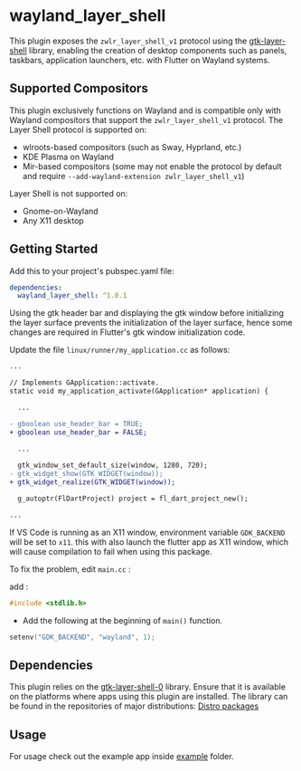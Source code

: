 # wayland_layer_shell

This plugin exposes the `zwlr_layer_shell_v1` protocol using the [gtk-layer-shell](https://github.com/wmww/gtk-layer-shell) library, enabling the creation of desktop components such as panels, taskbars, application launchers, etc. with Flutter on Wayland systems.

## Supported Compositors

This plugin exclusively functions on Wayland and is compatible only with Wayland compositors that support the `zwlr_layer_shell_v1` protocol. The Layer Shell protocol is supported on:

- wlroots-based compositors (such as Sway, Hyprland, etc.)
- KDE Plasma on Wayland
- Mir-based compositors (some may not enable the protocol by default and require `--add-wayland-extension zwlr_layer_shell_v1`)

Layer Shell is not supported on:

- Gnome-on-Wayland
- Any X11 desktop

## Getting Started

Add this to your project's pubspec.yaml file:

```yaml
dependencies:
  wayland_layer_shell: ^1.0.1
```

Using the gtk header bar and displaying the gtk window before initializing the layer surface prevents the initialization of the layer surface, hence some changes are required in Flutter's gtk window initialization code.

Update the file `linux/runner/my_application.cc` as follows:

```diff
...

// Implements GApplication::activate.
static void my_application_activate(GApplication* application) {

  ...

- gboolean use_header_bar = TRUE;
+ gboolean use_header_bar = FALSE;

  ...
  
  gtk_window_set_default_size(window, 1280, 720);
- gtk_widget_show(GTK_WIDGET(window));
+ gtk_widget_realize(GTK_WIDGET(window));

  g_autoptr(FlDartProject) project = fl_dart_project_new();

...

```
If VS Code is running as an X11 window, environment variable `GDK_BACKEND` will be set to `x11`. this with also launch the flutter app as X11 window, which will cause compilation to fail when using this package.

To fix the problem, edit `main.cc` :

add :
```cpp
#include <stdlib.h>
```
- Add the following at the beginning of `main()` function.

```cpp
setenv("GDK_BACKEND", "wayland", 1);
```

## Dependencies

This plugin relies on the [gtk-layer-shell-0](https://github.com/wmww/gtk-layer-shell/tree/master) library. Ensure that it is available on the platforms where apps using this plugin are installed. The library can be found in the repositories of major distributions: [Distro packages](https://github.com/wmww/gtk-layer-shell?tab=readme-ov-file#distro-packages)

## Usage

For usage check out the example app inside [example](./example) folder.
